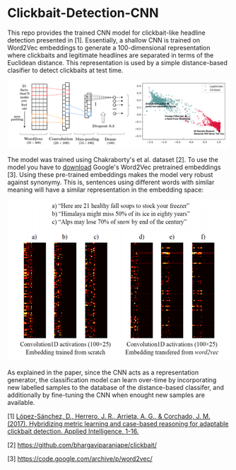 # Clickbait-Detection-CNN

This repo provides the trained CNN model for clickbait-like headline detection presented in [1]. Essentially, a shallow CNN is trained on Word2Vec embeddings to generate a 100-dimensional representation where clickbaits and legitimate headlines are separated in terms of the Euclidean distance. This representation is used by a simple distance-based clasifier to detect clickbaits at test time. 

![model overview](https://github.com/lopeLH/Clickbait-Detection-CNN/blob/master/repo-images/model.png)

The model was trained using Chakraborty's et al. dataset [2]. To use the model you have to [download](https://drive.google.com/file/d/0B7XkCwpI5KDYNlNUTTlSS21pQmM/edit?usp=sharing) Google's Word2Vec pretrained embeddings [3]. Using these pre-trained embeddings makes the model very robust against synonymy. This is, sentences using different words with similar meaning will have a similar representation in the embedding space:
<p align="center">
<img src="https://github.com/lopeLH/Clickbait-Detection-CNN/blob/master/repo-images/embed.PNG" width="550" height="365" />
</p>

As explained in the paper, since the CNN acts as a representation generator, the classification model can learn over-time by incorporating new labelled samples to the database of the distance-based classifer, and additionally by fine-tuning the CNN when enought new samples are available.

[1] [López-Sánchez, D., Herrero, J. R., Arrieta, A. G., & Corchado, J. M. (2017). Hybridizing metric learning and case-based reasoning for adaptable clickbait detection. Applied Intelligence, 1-16.
](https://link.springer.com/content/pdf/10.1007/s10489-017-1109-7.pdf)

[2] https://github.com/bhargaviparanjape/clickbait/

[3] https://code.google.com/archive/p/word2vec/
